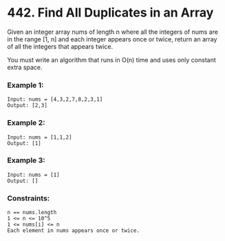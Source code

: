 # 442. Find All Duplicates in an Array

Given an integer array nums of length n where all the integers of nums are in the range [1, n] and each integer appears once or twice, return an array of all the integers that appears twice.

You must write an algorithm that runs in O(n) time and uses only constant extra space.

 

### Example 1:
```
Input: nums = [4,3,2,7,8,2,3,1]
Output: [2,3]
```
### Example 2:
```
Input: nums = [1,1,2]
Output: [1]
```
### Example 3:
```
Input: nums = [1]
Output: []
```

### Constraints:
```
n == nums.length
1 <= n <= 10^5
1 <= nums[i] <= n
Each element in nums appears once or twice.
```
